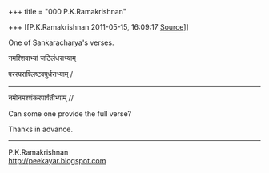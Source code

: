 +++
title = "000 P.K.Ramakrishnan"

+++
[[P.K.Ramakrishnan	2011-05-15, 16:09:17 [Source](https://groups.google.com/g/samskrita/c/3KQj_fx2sgM)]]



One of Sankaracharya's verses.

  

नमश्शिवाभ्यां जटिलंधराभ्याम्

परस्पराश्लिष्टवपुर्धराभ्याम्  /

-----------------------------

नमोनमश्शंकरपार्वतीभ्याम् //

  

Can some one provide the full verse?

  

Thanks in advance.



-----------------------------------  
P.K.Ramakrishnan  
<http://peekayar.blogspot.com>

  

